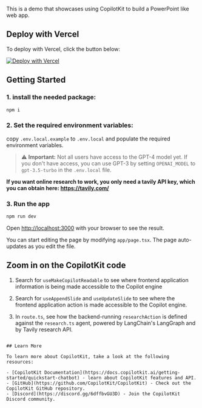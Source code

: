 This is a demo that showcases using CopilotKit to build a PowerPoint like web app.

## Deploy with Vercel

To deploy with Vercel, click the button below:

[![Deploy with Vercel](https://vercel.com/button)](https://vercel.com/new/clone?repository-url=https%3A%2F%2Fgithub.com%2FCopilotKit%2Fdemo-presentation&env=NEXT_PUBLIC_COPILOT_CLOUD_API_KEY,TAVILY_API_KEY,OPENAI_API_KEY&envDescription=By%20setting%20the%20TAVILY_API_KEY%2C%20you%20control%20whether%20the%20web%20search%20capabilities%20are%20enabled.%20Set%20it%20to%20NONE%20to%20disable%20this%20feature.%20To%20use%20TTS%2C%20set%20OPENAI_API%20key%2C%20otherwise%20set%20it%20to%20NONE.&project-name=copilotkit-demo-presentation&repository-name=copilotkit-demo-presentation)

## Getting Started

### 1. install the needed package:

```bash
npm i
```

### 2. Set the required environment variables:

copy `.env.local.example` to `.env.local` and populate the required environment variables.

> ⚠️ **Important:** Not all users have access to the GPT-4 model yet. If you don't have access, you can use GPT-3 by setting `OPENAI_MODEL` to `gpt-3.5-turbo` in the `.env.local` file.

**If you want online research to work, you only need a tavily API key, which you can obtain here: https://tavily.com/**

### 3. Run the app

```bash
npm run dev
```

Open [http://localhost:3000](http://localhost:3000) with your browser to see the result.

You can start editing the page by modifying `app/page.tsx`. The page auto-updates as you edit the file.

## Zoom in on the CopilotKit code

1. Search for `useMakeCopilotReadable` to see where frontend application information is being made accessible to the Copilot engine

2. Search for `useAppendSlide` and `useUpdateSlide` to see where the frontend application action is made accessible to the Copilot engine.

3. In `route.ts`, see how the backend-running `researchAction` is defined against the `research.ts` agent, powered by LangChain's LangGraph and by Tavily research API.

```

## Learn More

To learn more about CopilotKit, take a look at the following resources:

- [CopilotKit Documentation](https://docs.copilotkit.ai/getting-started/quickstart-chatbot) - learn about CopilotKit features and API.
- [GitHub](https://github.com/CopilotKit/CopilotKit) - Check out the CopilotKit GitHub repository.
- [Discord](https://discord.gg/6dffbvGU3D) - Join the CopilotKit Discord community.
```
